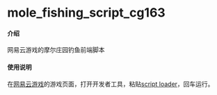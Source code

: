 # mole_fishing_script_cg163

#### 介绍
网易云游戏的摩尔庄园钓鱼前端脚本

#### 使用说明

在[网易云游戏](https://cg.163.com)的游戏页面，打开开发者工具，粘贴[script loader](https://gitee.com/ccfoxes/mole_fishing_script_cg163/blob/master/script_loader.js)，回车运行。
